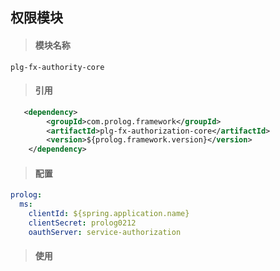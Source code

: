 ## 权限模块

> #### 模块名称

```
plg-fx-authority-core
```

> #### 引用

```xml
   <dependency>
        <groupId>com.prolog.framework</groupId>
        <artifactId>plg-fx-authorization-core</artifactId>
        <version>${prolog.framework.version}</version>
    </dependency>
```

> #### 配置

```yaml
prolog: 
  ms: 
    clientId: ${spring.application.name}
    clientSecret: prolog0212
    oauthServer: service-authorization
```

> #### 使用



